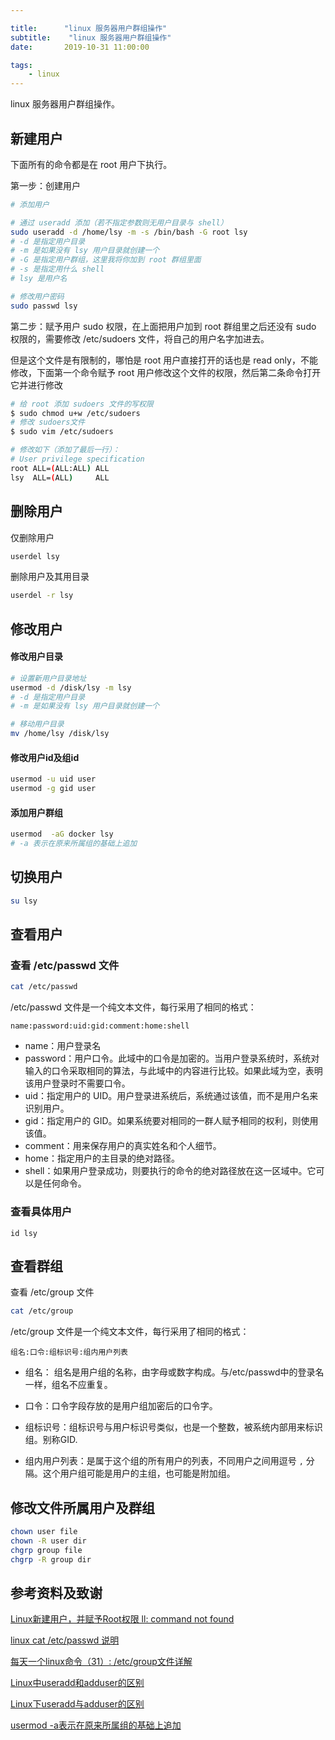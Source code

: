 ```yaml
---

title:      "linux 服务器用户群组操作"
subtitle:    "linux 服务器用户群组操作"
date:       2019-10-31 11:00:00

tags:
    - linux
---
```




linux 服务器用户群组操作。



## 新建用户

下面所有的命令都是在 root 用户下执行。

第一步：创建用户

```bash
# 添加用户

# 通过 useradd 添加（若不指定参数则无用户目录与 shell）
sudo useradd -d /home/lsy -m -s /bin/bash -G root lsy
# -d 是指定用户目录
# -m 是如果没有 lsy 用户目录就创建一个
# -G 是指定用户群组，这里我将你加到 root 群组里面
# -s 是指定用什么 shell
# lsy 是用户名

# 修改用户密码
sudo passwd lsy
```

第二步：赋予用户 sudo 权限，在上面把用户加到 root 群组里之后还没有 sudo 权限的，需要修改 /etc/sudoers 文件，将自己的用户名字加进去。

但是这个文件是有限制的，哪怕是 root 用户直接打开的话也是 read only，不能修改，下面第一个命令赋予 root 用户修改这个文件的权限，然后第二条命令打开它并进行修改

```bash
# 给 root 添加 sudoers 文件的写权限
$ sudo chmod u+w /etc/sudoers
# 修改 sudoers文件
$ sudo vim /etc/sudoers

# 修改如下（添加了最后一行）：
# User privilege specification
root ALL=(ALL:ALL) ALL
lsy  ALL=(ALL)     ALL
```



## 删除用户

仅删除用户

```bash
userdel lsy
```



删除用户及其用目录

```bash
userdel -r lsy
```



## 修改用户

#### 修改用户目录

```bash
# 设置新用户目录地址
usermod -d /disk/lsy -m lsy
# -d 是指定用户目录
# -m 是如果没有 lsy 用户目录就创建一个

# 移动用户目录
mv /home/lsy /disk/lsy
```



#### 修改用户id及组id

```bash
usermod -u uid user
usermod -g gid user
```



#### 添加用户群组

```bash
usermod  -aG docker lsy
# -a 表示在原来所属组的基础上追加
```



## 切换用户

```bash
su lsy
```



## 查看用户

### 查看 /etc/passwd 文件

```bash
cat /etc/passwd
```

/etc/passwd 文件是一个纯文本文件，每行采用了相同的格式：

```
name:password:uid:gid:comment:home:shell
```

- name：用户登录名
- password：用户口令。此域中的口令是加密的。当用户登录系统时，系统对输入的口令采取相同的算法，与此域中的内容进行比较。如果此域为空，表明该用户登录时不需要口令。
- uid：指定用户的 UID。用户登录进系统后，系统通过该值，而不是用户名来识别用户。
- gid：指定用户的 GID。如果系统要对相同的一群人赋予相同的权利，则使用该值。
- comment：用来保存用户的真实姓名和个人细节。
- home：指定用户的主目录的绝对路径。
- shell：如果用户登录成功，则要执行的命令的绝对路径放在这一区域中。它可以是任何命令。



### 查看具体用户

```
id lsy
```



## 查看群组

查看 /etc/group 文件

```bash
cat /etc/group
```

/etc/group 文件是一个纯文本文件，每行采用了相同的格式：

``` 
组名:口令:组标识号:组内用户列表
```

- 组名： 组名是用户组的名称，由字母或数字构成。与/etc/passwd中的登录名一样，组名不应重复。

- 口令：口令字段存放的是用户组加密后的口令字。

- 组标识号：组标识号与用户标识号类似，也是一个整数，被系统内部用来标识组。别称GID.
- 组内用户列表：是属于这个组的所有用户的列表，不同用户之间用逗号 `,` 分隔。这个用户组可能是用户的主组，也可能是附加组。



## 修改文件所属用户及群组

```bash
chown user file
chown -R user dir
chgrp group file
chgrp -R group dir
```



## 参考资料及致谢

[Linux新建用户，并赋予Root权限 ll: command not found](https://blog.csdn.net/sinat_28442665/article/details/85783424)

[linux cat /etc/passwd 说明](https://blog.csdn.net/wangzhaopeng0316/article/details/12991219)

[每天一个linux命令（31）: /etc/group文件详解](https://www.cnblogs.com/peida/archive/2012/12/05/2802419.html)

[Linux中useradd和adduser的区别](https://blog.csdn.net/weixin_38055381/article/details/84323413)

[Linux下useradd与adduser的区别](https://blog.csdn.net/u011499425/article/details/52397014?depth_1-utm_source=distribute.pc_relevant.none-task-blog-OPENSEARCH-2&utm_source=distribute.pc_relevant.none-task-blog-OPENSEARCH-2)

[usermod -a表示在原来所属组的基础上追加](https://www.cnblogs.com/agiletiger/p/4888248.html)